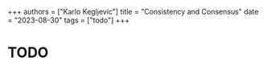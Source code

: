 +++
authors = ["Karlo Kegljevic"]
title = "Consistency and Consensus"
date = "2023-08-30"
tags = ["todo"]
+++

# TODO